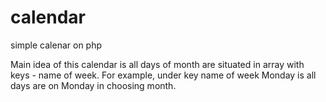 # calendar
simple calenar on php

Main idea of this calendar is all days of month are situated in array with keys - name of week.
For example, under key name of week Monday is all days are on Monday in choosing month.
